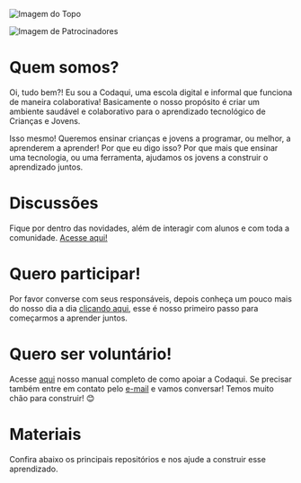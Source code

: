 ![Imagem do Topo](https://github.com/codaqui/institucional/blob/main/images/header.png)

![Imagem de Patrocinadores](https://opencollective.com/codaqui/tiers/badge.svg)

# Quem somos?

Oi, tudo bem?! Eu sou a Codaqui, uma escola digital e informal que funciona de maneira colaborativa! Basicamente o nosso propósito é criar um ambiente saudável e colaborativo para o aprendizado tecnológico de Crianças e Jovens. 

Isso mesmo! Queremos ensinar crianças e jovens a programar, ou melhor, a aprenderem a aprender! Por que eu digo isso? Por que mais que ensinar uma tecnologia, ou uma ferramenta, ajudamos os jovens a construir o aprendizado juntos.

# Discussões

Fique por dentro das novidades, além de interagir com alunos e com toda a comunidade. [Acesse aqui!](https://github.com/orgs/codaqui/discussions/43)

# Quero participar!

Por favor converse com seus responsáveis, depois conheça um pouco mais do nosso dia a dia [clicando aqui](https://www.codaqui.dev/quero/estudar/), esse é nosso primeiro passo para começarmos a aprender juntos.

# Quero ser voluntário!

Acesse [aqui](https://www.codaqui.dev/quero/apoiar/) nosso manual completo de como apoiar a Codaqui. Se precisar também entre em contato pelo [e-mail](mailto:contato@codaqui.dev) e vamos conversar! Temos muito chão para construir! 😊

# Materiais

Confira abaixo os principais repositórios e nos ajude a construir esse aprendizado.
